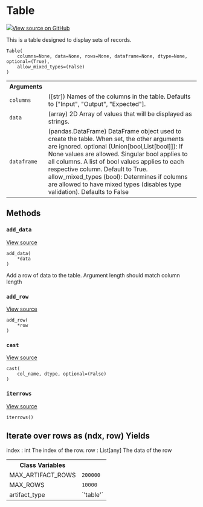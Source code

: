 # Table



[![](https://www.tensorflow.org/images/GitHub-Mark-32px.png)View source on GitHub](https://www.github.com/wandb/client/tree/3a0def97afe1def2b1a59786b4f0bbcac3f5dc4c/wandb/data_types.py#L109-L398)




This is a table designed to display sets of records.

<pre><code>Table(
    columns=None, data=None, rows=None, dataframe=None, dtype=None, optional=(True),
    allow_mixed_types=(False)
)</code></pre>





<!-- Tabular view -->
<table>
<tr><th>Arguments</th></tr>

<tr>
<td>
<code>columns</code>
</td>
<td>
([str]) Names of the columns in the table.
Defaults to ["Input", "Output", "Expected"].
</td>
</tr><tr>
<td>
<code>data</code>
</td>
<td>
(array) 2D Array of values that will be displayed as strings.
</td>
</tr><tr>
<td>
<code>dataframe</code>
</td>
<td>
(pandas.DataFrame) DataFrame object used to create the table.
When set, the other arguments are ignored.
optional (Union[bool,List[bool]]): If None values are allowed. Singular bool
applies to all columns. A list of bool values applies to each respective column.
Default to True.
allow_mixed_types (bool): Determines if columns are allowed to have mixed types (disables type validation). Defaults to False
</td>
</tr>
</table>



## Methods

<h3 id="add_data"><code>add_data</code></h3>

<a target="_blank" href="https://www.github.com/wandb/client/tree/3a0def97afe1def2b1a59786b4f0bbcac3f5dc4c/wandb/data_types.py#L264-L273">View source</a>

<pre><code>add_data(
    *data
)</code></pre>

Add a row of data to the table. Argument length should match column length


<h3 id="add_row"><code>add_row</code></h3>

<a target="_blank" href="https://www.github.com/wandb/client/tree/3a0def97afe1def2b1a59786b4f0bbcac3f5dc4c/wandb/data_types.py#L260-L262">View source</a>

<pre><code>add_row(
    *row
)</code></pre>




<h3 id="cast"><code>cast</code></h3>

<a target="_blank" href="https://www.github.com/wandb/client/tree/3a0def97afe1def2b1a59786b4f0bbcac3f5dc4c/wandb/data_types.py#L222-L239">View source</a>

<pre><code>cast(
    col_name, dtype, optional=(False)
)</code></pre>




<h3 id="iterrows"><code>iterrows</code></h3>

<a target="_blank" href="https://www.github.com/wandb/client/tree/3a0def97afe1def2b1a59786b4f0bbcac3f5dc4c/wandb/data_types.py#L388-L398">View source</a>

<pre><code>iterrows()</code></pre>

Iterate over rows as (ndx, row)
Yields
------
index : int
    The index of the row.
row : List[any]
    The data of the row





<!-- Tabular view -->
<table>
<tr><th>Class Variables</th></tr>

<tr>
<td>
MAX_ARTIFACT_ROWS<a id="MAX_ARTIFACT_ROWS"></a>
</td>
<td>
<code>200000</code>
</td>
</tr><tr>
<td>
MAX_ROWS<a id="MAX_ROWS"></a>
</td>
<td>
<code>10000</code>
</td>
</tr><tr>
<td>
artifact_type<a id="artifact_type"></a>
</td>
<td>
`'table'`
</td>
</tr>
</table>

